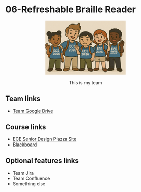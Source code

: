 # 06-Refreshable Braille Reader


<p align="center">
<img src="./images/thisismyteam.png" width="50%">
</p>
<p align="center">
This is my team
</p>

## Team links
- [Team Google Drive](https://drive.google.com/drive/u/0/folders/1h9dn3t9vmTF7S-UtTjs4axqhHcUVF4cv)

## Course links
- [ECE Senior Design Piazza Site](https://piazza.com/bu/fall2025/ec463/home)
- [Blackboard](http://learn.bu.edu/)


## Optional features links
- Team Jira
- Team Confluence
- Something else

